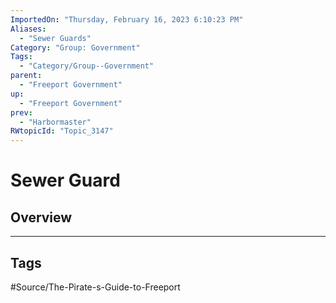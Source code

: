 ```yaml
---
ImportedOn: "Thursday, February 16, 2023 6:10:23 PM"
Aliases:
  - "Sewer Guards"
Category: "Group: Government"
Tags:
  - "Category/Group--Government"
parent:
  - "Freeport Government"
up:
  - "Freeport Government"
prev:
  - "Harbormaster"
RWtopicId: "Topic_3147"
---
```

# Sewer Guard
## Overview

---
## Tags
#Source/The-Pirate-s-Guide-to-Freeport

